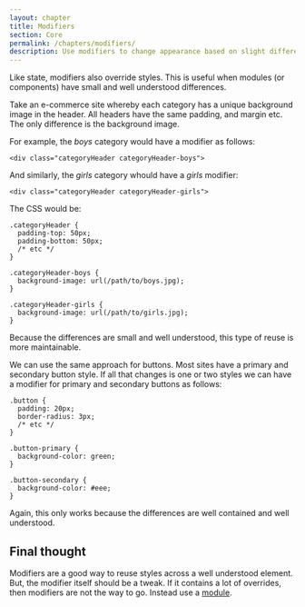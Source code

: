 ```yaml
---
layout: chapter
title: Modifiers
section: Core
permalink: /chapters/modifiers/
description: Use modifiers to change appearance based on slight differences.
---
```


Like state, modifiers also override styles. This is useful when modules (or components) have small and well understood differences.

Take an e-commerce site whereby each category has a unique background image in the header. All headers have the same padding, and margin etc. The only difference is the background image. 

For example, the *boys* category would have a modifier as follows:

	<div class="categoryHeader categoryHeader-boys">

And similarly, the *girls* category whould have a *girls* modifier:

	<div class="categoryHeader categoryHeader-girls">

The CSS would be:

	.categoryHeader {
	  padding-top: 50px;
	  padding-bottom: 50px;
	  /* etc */
	}

	.categoryHeader-boys {
	  background-image: url(/path/to/boys.jpg);
	}

	.categoryHeader-girls {
	  background-image: url(/path/to/girls.jpg);
	}

Because the differences are small and well understood, this type of reuse is more maintainable.

We can use the same approach for buttons. Most sites have a primary and secondary button style. If all that changes is one or two styles we can have a modifier for primary and secondary buttons as follows:

	.button {
	  padding: 20px;
	  border-radius: 3px;
	  /* etc */
	}

	.button-primary {
	  background-color: green;
	}

	.button-secondary {
	  background-color: #eee;
	}

Again, this only works because the differences are well contained and well understood.

## Final thought

Modifiers are a good way to reuse styles across a well understood element. But, the modifier itself should be a tweak. If it contains a lot of overrides, then modifiers are not the way to go. Instead use a [module](/chapters/modules/).
